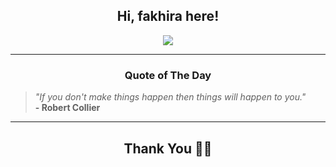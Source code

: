 <h2 align="center"> Hi, fakhira here!</h2>

<p align="center">
<a href="https://github.com/fakhiralkda" alt="github streak"><img src="https://dvst-streak.herokuapp.com/?user=fakhiralkda&theme=tokyonight&fire=DD472C"></a>
</p>

<hr>
<h3 align="center">Quote of The Day</h3>
<p align="center">
<blockquote>
<i>"If you don't make things happen then things will happen to you."</i>
<br>
<b>- Robert Collier</b>
</blockquote>
</p>


<hr>
<h2 align="center">Thank You 🙏🏼</h2>
